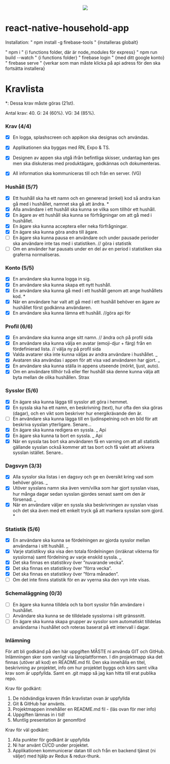 <p align="center"> 
   <img src="https://imgur.com/a/bUyoLUb">
</p>

# react-native-household-app

Installation:
" npm install -g firebase-tools "
{installeras globalt}

" npm i "
{i functions folder, där är node_modules för express}
" npm run build --watch " {i functions folder}
" firebase login " {med ditt google konto}
" firebase serve " {verkar som man måste klicka på api adress för den ska fortsätta installera}

# Kravlista

\*: Dessa krav måste göras (21st).

Antal krav: 40.
G: 24 (60%).
VG: 34 (85%).

### Krav (4/4)

- [x] En logga, splashscreen och appikon ska designas och användas.
- [x] Applikationen ska byggas med RN, Expo & TS.
- [x] Designen av appen ska utgå ifrån befintliga skisser, undantag kan ges men ska diskuteras
med produktägare, godkännas och dokumenteras.
- [x] All information ska kommuniceras till och från en server. (VG)


### Hushåll (5/7)

- [x] Ett hushåll ska ha ett namn och en genererad (enkel) kod så andra kan gå med i hushållet,
namnet ska gå att ändra. \*
- [x] Alla användare i ett hushåll ska kunna se vilka som tillhör ett hushåll.
- [x] En ägare av ett hushåll ska kunna se förfrågningar om att gå med i hushållet.
- [x] En ägare ska kunna acceptera eller neka förfrågningar.
- [x] En ägare ska kunna göra andra till ägare.
- [ ] En ägare ska kunna pausa en användare och under pausade perioder ska användare inte
tas med i statistiken. // göra i statistik
- [ ] Om en använder har pausats under en del av en period i statistiken ska graferna
normaliseras.

### Konto (5/5)

- [x] En användare ska kunna logga in sig.
- [x] En användare ska kunna skapa ett nytt hushåll.
- [x] En användare ska kunna gå med i ett hushåll genom att ange hushållets kod. \*
- [x] När en användare har valt att gå med i ett hushåll behöver en ägare av hushållet först
godkänna användaren.
- [x] En användare ska kunna lämna ett hushåll. //göra api för

### Profil (6/6)

- [x] En användare ska kunna ange sitt namn. // ändra och på profil sida
- [x] En användare ska kunna välja en avatar (emoji-djur + färg) från en fördefinierad lista. // välja ny på profil sida
- [x] Valda avatarer ska inte kunna väljas av andra användare i hushållet. _
- [x] Avataren ska användas i appen för att visa vad användaren har gjort. _
- [x] En användare ska kunna ställa in appens utseende (mörkt, ljust, auto).
- [x] Om en användare tillhör två eller fler hushåll ska denne kunna välja att byta mellan de
olika hushållen. Strax

### Sysslor (5/6)

- [x] En ägare ska kunna lägga till sysslor att göra i hemmet.
- [x] En syssla ska ha ett namn, en beskrivning (text), hur ofta den ska göras (dagar), och en
vikt som beskriver hur energikrävande den är.
- [ ] En användare ska kunna lägga till en ljudinspelning och en bild för att beskriva sysslan
ytterligare. Senare...
- [x] En ägare ska kunna redigera en syssla. _ Api
- [x] En ägare ska kunna ta bort en syssla. _ Api
- [x] När en syssla tas bort ska användaren få en varning om att all statistik gällande sysslan
också kommer att tas bort och få valet att arkivera sysslan istället. Senare..

### Dagsvyn (3/3)

- [x] Alla sysslor ska listas i en dagsvy och ge en översikt kring vad som behöver göras. _
- [x] Utöver sysslans namn ska även vem/vilka som har gjort sysslan visas, hur många dagar
sedan sysslan gjordes senast samt om den är försenad. _
- [x] När en användare väljer en syssla ska beskrivningen av sysslan visas och det ska även
med ett enkelt tryck gå att markera sysslan som gjord. \*

### Statistik (5/6)

- [x] En användare ska kunna se fördelningen av gjorda sysslor mellan användarna i sitt
hushåll. _
- [x] Varje statistikvy ska visa den totala fördelningen (inräknat vikterna för sysslorna) samt
fördelning av varje enskild syssla. _
- [x] Det ska finnas en statistikvy över ”nuvarande vecka”.
- [x] Det ska finnas en statistikvy över ”förra vecka”.
- [x] Det ska finnas en statistikvy över ”förra månaden”.
- [ ] Om det inte finns statistik för en av vyerna ska den vyn inte visas.

### Schemaläggning (0/3)

- [ ] En ägare ska kunna tilldela och ta bort sysslor från användare i hushållet.
- [ ] Användare ska kunna se de tilldelade sysslorna i sitt gränssnitt.
- [ ] En ägare ska kunna skapa grupper av sysslor som automatiskt tilldelas användarna i
hushållet och roteras baserat på ett intervall i dagar.

### Inlämning

För att bli godkänd på den här uppgiften MÅSTE ni använda GIT och GitHub.
Inlämningen sker som vanligt via läroplattformen. I din projektmapp ska det finnas
(utöver all kod) en README.md fil. Den ska innehålla en titel, beskrivning av projektet,
info om hur projektet byggs och körs samt vilka krav som är uppfyllda. Samt en .git mapp
så jag kan hitta till erat publika repo.

Krav för godkänt:

1. De nödvändiga kraven ifrån kravlistan ovan är uppfyllda
2. Git & GitHub har använts.
3. Projektmappen innehåller en README.md fil - (läs ovan för mer info)
4. Uppgiften lämnas in i tid!
5. Muntlig presentation är genomförd

Krav för väl godkänt:

1. Alla punkter för godkänt är uppfyllda
2. Ni har använt CI/CD under projektet.
3. Applikationen kommunicerar datan till och från en backend tjänst (ni väljer) med hjälp
   av Redux & redux-thunk.
